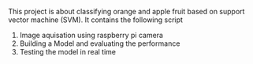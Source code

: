 This project is about classifying orange and apple fruit based on support vector machine (SVM).
It contains the following script
1.	Image aquisation using raspberry pi camera
2.	Building a Model and evaluating the performance
3.	Testing the model in real time
